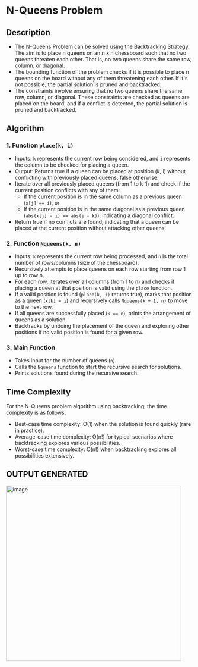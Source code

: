 # N-Queens Problem

## Description
- The N-Queens Problem can be solved using the Backtracking Strategy. The aim is to place n queens on an n x n chessboard such that no two queens threaten each other. That is, no two queens share the same row, column, or diagonal.
- The bounding function of the problem checks if it is possible to place n queens on the board without any of them threatening each other. If it's not possible, the partial solution is pruned and backtracked.
- The constraints involve ensuring that no two queens share the same row, column, or diagonal. These constraints are checked as queens are placed on the board, and if a conflict is detected, the partial solution is pruned and backtracked.

## Algorithm
### 1. Function `place(k, i)`
- Inputs: `k` represents the current row being considered, and `i` represents the column to be checked for placing a queen.
- Output: Returns true if a queen can be placed at position (k, i) without conflicting with previously placed queens, false otherwise.
- Iterate over all previously placed queens (from 1 to k-1) and check if the current position conflicts with any of them:
  - If the current position is in the same column as a previous queen (`x[j] == i`), or
  - If the current position is in the same diagonal as a previous queen (`abs(x[j] - i) == abs(j - k)`), indicating a diagonal conflict.
- Return true if no conflicts are found, indicating that a queen can be placed at the current position without attacking other queens.

### 2. Function `Nqueens(k, n)`
- Inputs: `k` represents the current row being processed, and `n` is the total number of rows/columns (size of the chessboard).
- Recursively attempts to place queens on each row starting from row 1 up to row n.
- For each row, iterates over all columns (from 1 to n) and checks if placing a queen at that position is valid using the `place` function.
- If a valid position is found (`place(k, i)` returns true), marks that position as a queen (`x[k] = i`) and recursively calls `Nqueens(k + 1, n)` to move to the next row.
- If all queens are successfully placed (`k == n`), prints the arrangement of queens as a solution.
- Backtracks by undoing the placement of the queen and exploring other positions if no valid position is found for a given row.

### 3. Main Function
- Takes input for the number of queens (`n`).
- Calls the `Nqueens` function to start the recursive search for solutions.
- Prints solutions found during the recursive search.

## Time Complexity
For the N-Queens problem algorithm using backtracking, the time complexity is as follows:
- Best-case time complexity: O(1) when the solution is found quickly (rare in practice).
- Average-case time complexity: O(n!) for typical scenarios where backtracking explores various possibilities.
- Worst-case time complexity: O(n!) when backtracking explores all possibilities extensively.

## OUTPUT GENERATED

<img width="472" alt="image" src="https://github.com/NAGPALADITI14/Algorithms_and_their_complexities/assets/138228231/dd221dfd-df0b-4da2-bad7-68c0ab1be102">
